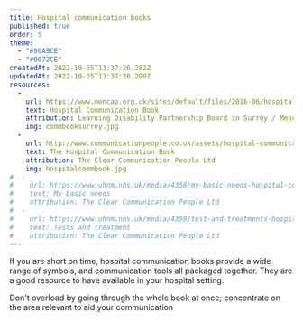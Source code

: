 ```yaml
---
title: Hospital communication books
published: true
order: 5
theme:   
  - "#00A9CE"
  - "#0072CE"
createdAt: 2022-10-25T13:37:26.282Z
updatedAt: 2022-10-25T13:37:26.290Z
resources:
  - 
    url: https://www.mencap.org.uk/sites/default/files/2016-06/hospitalcommunicationbook.pdf
    text: Hospital Communication Book
    attribution: Learning Disability Partnership Board in Surrey / Mencap
    img: commbooksurrey.jpg
  - 
    url: http://www.communicationpeople.co.uk/assets/hospital-communication-book---version-3---for-web-2021---high-res.pdf
    text: The Hospital Communication Book
    attribution: The Clear Communication People Ltd
    img: hospitalcommbook.jpg
#  - 
#    url: https://www.uhnm.nhs.uk/media/4358/my-basic-needs-hospital-communication-book-resource.pdf
#    text: My basic needs
#    attribution: The Clear Communication People Ltd
#  - 
#    url: https://www.uhnm.nhs.uk/media/4359/test-and-treatments-hospital-communication-book-resources.pdf
#    text: Tests and treatment
#    attribution: The Clear Communication People Ltd
---
```

If you are short on time, hospital communication books provide a wide range of symbols, and communication tools all packaged together. They are a good resource to have available in your hospital setting.

<toolbox-resource-links :links="resources"></toolbox-resource-links>

<toolbox-top-tip>Don't overload by going through the whole book at once; concentrate on the area relevant to aid your communication</toolbox-top-tip>